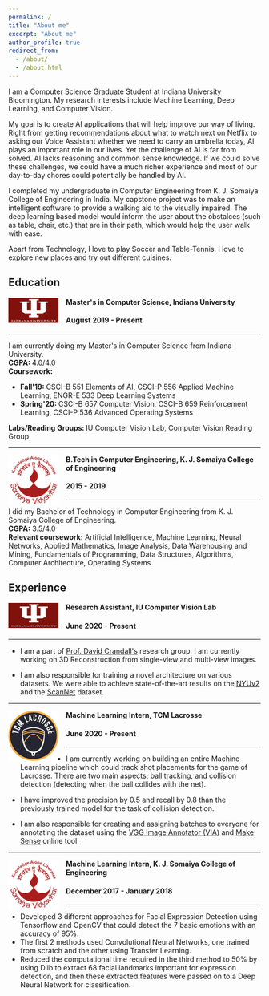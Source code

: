 ```yaml
---
permalink: /
title: "About me"
excerpt: "About me"
author_profile: true
redirect_from: 
  - /about/
  - /about.html
---
```

I am a Computer Science Graduate Student at Indiana University Bloomington. My research interests include Machine Learning, Deep Learning, and Computer Vision.

My goal is to create AI applications that will help improve our way of living. Right from getting recommendations about what to watch next on Netflix to asking our Voice Assistant whether we need to carry an umbrella today, AI plays an important role in our lives. Yet the challenge of AI is far from solved. AI lacks reasoning and common sense knowledge. If we could solve these challenges, we could have a much richer experience and most of our day-to-day chores could potentially be handled by AI.

I completed my undergraduate in Computer Engineering from K. J. Somaiya College of Engineering in India. My capstone project was to make an intelligent software to provide a walking aid to the visually impaired. The deep learning based model would inform the user about the obstalces (such as table, chair, etc.) that are in their path, which would help the user walk with ease.

Apart from Technology, I love to play Soccer and Table-Tennis. I love to explore new places and try out different cuisines. 


Education
-----
<img align="left" height="50" width="100" src="../images/logos/IU.png" style="padding-right:15px">

**Master's in Computer Science, Indiana University**
#### August 2019 - Present
-----
I am currently doing my Master's in Computer Science from Indiana University. <br>
<strong>CGPA: </strong> 4.0/4.0 <br>
<strong>Coursework:</strong>
* <strong>Fall'19: </strong>CSCI-B 551 Elements of AI, CSCI-P 556 Applied Machine Learning, ENGR-E 533 Deep Learning Systems <br>
* <strong>Spring'20: </strong>CSCI-B 657 Computer Vision, CSCI-B 659 Reinforcement Learning, CSCI-P 536 Advanced Operating Systems

<strong>Labs/Reading Groups: </strong>IU Computer Vision Lab, Computer Vision Reading Group

-----
<img align="left" height="100" width="100" src="../images/logos/somaiya.png" style="padding-right:15px">

**B.Tech in Computer Engineering, K. J. Somaiya College of Engineering**
#### 2015 - 2019 
-----
I did my Bachelor of Technology in Computer Engineering from K. J. Somaiya College of Engineering. 
<br>
<strong>CGPA:</strong> 3.5/4.0 <br> 
<strong>Relevant coursework:</strong> Artificial Intelligence, Machine Learning, Neural Networks, Applied Mathematics, Image Analysis, Data Warehousing and Mining, Fundamentals of Programming, Data Structures, Algorithms, Computer Architecture, Operating Systems <br>


Experience
-----
<img align="left" height="50" width="100" src="../images/logos/IU.png" style="padding-right:15px">

**Research Assistant, IU Computer Vision Lab**
#### June 2020 - Present
-----
* I am a part of [Prof. David Crandall's](https://homes.luddy.indiana.edu/djcran/) research group. I am currently working on 3D Reconstruction from single-view and multi-view images.

* I am also responsible for training a novel architecture on various datasets. We were able to achieve state-of-the-art results on the [NYUv2](https://cs.nyu.edu/~silberman/datasets/nyu_depth_v2.html) and the [ScanNet](http://www.scan-net.org/) dataset.

-----
<img align="left" height="100" width="100" src="../images/logos/tcm_lacrosse.png" style="padding-right:15px">

**Machine Learning Intern, TCM Lacrosse**
#### June 2020 - Present
-----
* I am currently working on building an entire Machine Learning pipeline which could track shot placements for the game of Lacrosse. There are two main aspects; ball tracking, and collision detection (detecting when the ball collides with the net).

* I have improved the precision by 0.5 and recall by 0.8 than the previously trained model for the task of collision detection.

* I am also responsible for creating and assigning batches to everyone for annotating the dataset using the [VGG Image Annotator (VIA)](http://www.robots.ox.ac.uk/~vgg/software/via/) and [Make Sense](https://www.makesense.ai/) online tool. 

-----
<img align="left" height="100" width="100" src="../images/logos/somaiya.png" style="padding-right:15px">

**Machine Learning Intern, K. J. Somaiya College of Engineering**
#### December 2017 - January 2018
-----
* Developed 3 different approaches for Facial Expression Detection using Tensorflow and OpenCV that could detect the 7 basic emotions with an accuracy of 95%.
* The first 2 methods used Convolutional Neural Networks, one trained from scratch and the other using Transfer Learning.
* Reduced the computational time required in the third method to 50% by using Dlib to extract 68 facial landmarks important for expression detection, and then these extracted features were passed on to a Deep Neural Network for classification.
